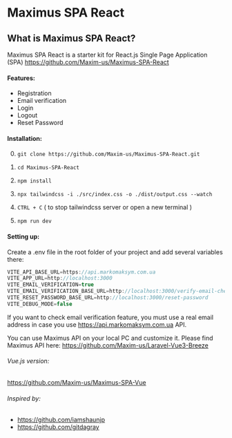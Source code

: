 # Maximus SPA React

## What is Maximus SPA React?
Maximus SPA React is a starter kit for React.js Single Page Application (SPA) https://github.com/Maxim-us/Maximus-SPA-React

#### Features:
- Registration
- Email verification
- Login
- Logout
- Reset Password

#### Installation:
0. `git clone https://github.com/Maxim-us/Maximus-SPA-React.git`

1. `cd Maximus-SPA-React`

2. `npm install`

3. `npx tailwindcss -i ./src/index.css -o ./dist/output.css --watch`

4. `CTRL + C` ( to stop tailwindcss server or open a new terminal )

5. `npm run dev`

#### Setting up:
Create a .env file in the root folder of your project and add several variables there:

```javascript
VITE_API_BASE_URL=https://api.markomaksym.com.ua
VITE_APP_URL=http://localhost:3000
VITE_EMAIL_VERIFICATION=true
VITE_EMAIL_VERIFICATION_BASE_URL=http://localhost:3000/verify-email-check
VITE_RESET_PASSWORD_BASE_URL=http://localhost:3000/reset-password
VITE_DEBUG_MODE=false
```
If you want to check email verification feature, you must use a real email address in case you use https://api.markomaksym.com.ua API.

You can use Maximus API on your local PC and customize it. Please find Maximus API here: https://github.com/Maxim-us/Laravel-Vue3-Breeze

###### Vue.js version:
https://github.com/Maxim-us/Maximus-SPA-Vue

###### Inspired by:
- https://github.com/iamshaunjp
- https://github.com/gitdagray